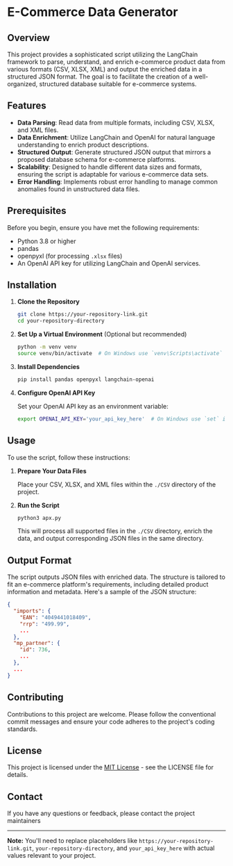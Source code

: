 

# E-Commerce Data Generator

## Overview

This project provides a sophisticated script utilizing the LangChain framework to parse, understand, and enrich e-commerce product data from various formats (CSV, XLSX, XML) and output the enriched data in a structured JSON format. The goal is to facilitate the creation of a well-organized, structured database suitable for e-commerce systems.

## Features

- **Data Parsing**: Read data from multiple formats, including CSV, XLSX, and XML files.
- **Data Enrichment**: Utilize LangChain and OpenAI for natural language understanding to enrich product descriptions.
- **Structured Output**: Generate structured JSON output that mirrors a proposed database schema for e-commerce platforms.
- **Scalability**: Designed to handle different data sizes and formats, ensuring the script is adaptable for various e-commerce data sets.
- **Error Handling**: Implements robust error handling to manage common anomalies found in unstructured data files.

## Prerequisites

Before you begin, ensure you have met the following requirements:
- Python 3.8 or higher
- pandas
- openpyxl (for processing `.xlsx` files)
- An OpenAI API key for utilizing LangChain and OpenAI services.

## Installation

1. **Clone the Repository**

    ```bash
    git clone https://your-repository-link.git
    cd your-repository-directory
    ```

2. **Set Up a Virtual Environment** (Optional but recommended)

    ```bash
    python -m venv venv
    source venv/bin/activate  # On Windows use `venv\Scripts\activate`
    ```

3. **Install Dependencies**

    ```bash
    pip install pandas openpyxl langchain-openai
    ```

4. **Configure OpenAI API Key**

    Set your OpenAI API key as an environment variable:

    ```bash
    export OPENAI_API_KEY='your_api_key_here'  # On Windows use `set` instead of `export`
    ```

## Usage

To use the script, follow these instructions:

1. **Prepare Your Data Files**

    Place your CSV, XLSX, and XML files within the `./CSV` directory of the project.

2. **Run the Script**

    ```bash
    python3 apx.py
    ```

    This will process all supported files in the `./CSV` directory, enrich the data, and output corresponding JSON files in the same directory.

## Output Format

The script outputs JSON files with enriched data. The structure is tailored to fit an e-commerce platform's requirements, including detailed product information and metadata. Here's a sample of the JSON structure:

```json
{
  "imports": {
    "EAN": "4049441018409",
    "rrp": "499.99",
    ...
  },
  "mp_partner": {
    "id": 736,
    ...
  },
  ...
}
```

## Contributing

Contributions to this project are welcome. Please follow the conventional commit messages and ensure your code adheres to the project's coding standards.

## License

This project is licensed under the [MIT License](LICENSE) - see the LICENSE file for details.

## Contact

If you have any questions or feedback, please contact the project maintainers

---

**Note:** You'll need to replace placeholders like `https://your-repository-link.git`, `your-repository-directory`, and `your_api_key_here` with actual values relevant to your project.

